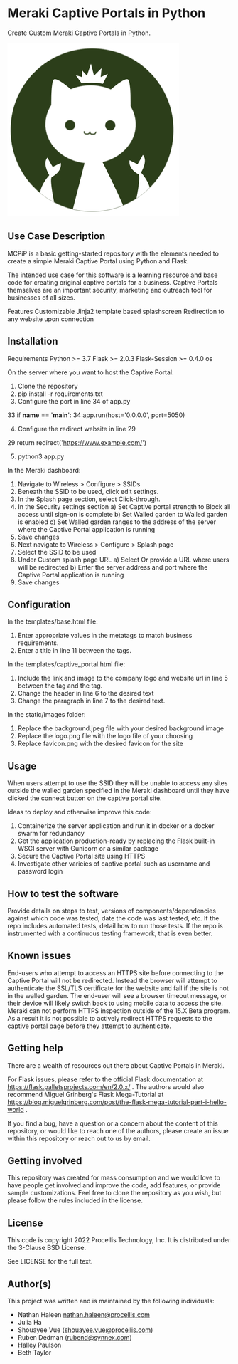 # Meraki Captive Portals in Python

Create Custom Meraki Captive Portals in Python.

![Sample Custom Captive Portal](https://github.com/Procellis-Technology-Inc/MCPiP/blob/c183c099cf394f9b02dd8000588c2f79fe406d01/static/images/logo.png)
 
## Use Case Description
MCPiP is a basic getting-started repository with the elements needed to create a simple Meraki Captive Portal using Python and Flask.

The intended use case for this software is a learning resource and base code for creating original captive portals for a business.  Captive Portals themselves are an important security, marketing and outreach tool for businesses of all sizes.

Features
Customizable Jinja2 template based splashscreen
Redirection to any website upon connection


## Installation

Requirements
Python >= 3.7
Flask >= 2.0.3
Flask-Session >= 0.4.0
os

On the server where you want to host the Captive Portal:
1. Clone the repository
2. pip install -r requirements.txt
3. Configure the port in line 34 of app.py

33 if __name__ == '__main__':
34     app.run(host='0.0.0.0', port=5050)

4. Configure the redirect website in line 29

29        return redirect('https://www.example.com/')

5. python3 app.py

In the Meraki dashboard:
1. Navigate to Wireless > Configure > SSIDs
2. Beneath the SSID to be used, click edit settings.
3. In the Splash page section, select Click-through.
4. In the Security settings section
a) Set Captive portal strength to Block all access until sign-on is complete
b) Set Walled garden to Walled garden is enabled
c) Set Walled garden ranges to the address of the server where the Captive Portal application is running
5. Save changes
6. Next navigate to Wireless > Configure > Splash page
7. Select the SSID to be used
8. Under Custom splash page URL
a) Select Or provide a URL where users will be redirected
b) Enter the server address and port where the Captive Portal application is running
9. Save changes

## Configuration

In the templates/base.html file:
1. Enter appropriate values in the metatags to match business requirements.
2. Enter a title in line 11 between the <title> and </title> tags.

In the templates/captive_portal.html file:
1. Include the link and image to the company logo and website url in line 5 between the <a> tag and the </a> tag.
2. Change the header in line 6 to the desired text
3. Change the paragraph in line 7 to the desired text.

In the static/images folder:
1. Replace the background.jpeg file with your desired background image
2. Replace the logo.png file with the logo file of your choosing
3. Replace favicon.png with the desired favicon for the site

## Usage

When users attempt to use the SSID they will be unable to access any sites outside the walled garden specified in the Meraki dashboard until they have clicked the connect button on the captive portal site.

Ideas to deploy and otherwise improve this code:
1. Containerize the server application and run it in docker or a docker swarm for redundancy
2. Get the application production-ready by replacing the Flask built-in WSGI server with Gunicorn or a similar package
3. Secure the Captive Portal site using HTTPS
4. Investigate other varieies of captive portal such as username and password login

## How to test the software

Provide details on steps to test, versions of components/dependencies against which code was tested, date the code was last tested, etc. 
If the repo includes automated tests, detail how to run those tests.
If the repo is instrumented with a continuous testing framework, that is even better.


## Known issues

End-users who attempt to access an HTTPS site before connecting to the Captive Portal will not be redirected.  Instead the browser will attempt to authenticate the SSL/TLS certificate for the website and fail if the site is not in the walled garden.  The end-user will see a browser timeout message, or their device will likely switch back to using mobile data to access the site.
Meraki can not perform HTTPS inspection outside of the 15.X Beta program.  As a result it is not possible to actively redirect HTTPS requests to the captive portal page before they attempt to authenticate.

## Getting help

There are a wealth of resources out there about Captive Portals in Meraki.

For Flask issues, please refer to the official Flask documentation at https://flask.palletsprojects.com/en/2.0.x/ .  The authors would also recommend Miguel Grinberg's Flask Mega-Tutorial at https://blog.miguelgrinberg.com/post/the-flask-mega-tutorial-part-i-hello-world .

If you find a bug, have a question or a concern about the content of this repository, or would like to reach one of the authors, please create an issue within this repository or reach out to us by email.

## Getting involved

This repository was created for mass consumption and we would love to have people get involved and improve the code, add features, or provide sample customizations.  Feel free to clone the repository as you wish, but please follow the rules included in the license.


## License
This code is copyright 2022 Procellis Technology, Inc.
It is distributed under the 3-Clause BSD License.

See LICENSE for the full text.

## Author(s)

This project was written and is maintained by the following individuals:

* Nathan Haleen <nathan.haleen@procellis.com>
* Julia Ha
* Shouayee Vue (shouayee.vue@procellis.com)
* Ruben Dedman (rubend@synnex.com)
* Halley Paulson
* Beth Taylor
